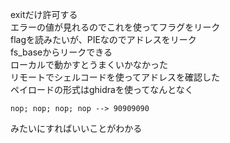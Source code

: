 exitだけ許可する  
エラーの値が見れるのでこれを使ってフラグをリーク  
flagを読みたいが、PIEなのでアドレスをリーク  
fs_baseからリークできる  
ローカルで動かすとうまくいかなかった  
リモートでシェルコードを使ってアドレスを確認した  
ペイロードの形式はghidraを使ってなんとなく  
```
nop; nop; nop; nop --> 90909090
```
みたいにすればいいことがわかる  

